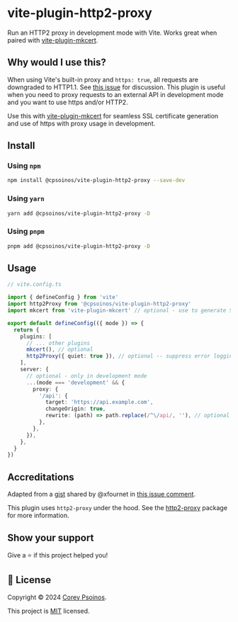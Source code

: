 # vite-plugin-http2-proxy

Run an HTTP2 proxy in development mode with Vite. Works great when paired with [vite-plugin-mkcert](https://github.com/liuweiGL/vite-plugin-mkcert).

## Why would I use this?

When using Vite's built-in proxy and `https: true`, all requests are downgraded to HTTP1.1. See [this issue](https://github.com/vitejs/vite/issues/4184) for discussion. This plugin is useful when you need to proxy requests to an external API in development mode and you want to use https and/or HTTP2.

Use this with [vite-plugin-mkcert](https://github.com/liuweiGL/vite-plugin-mkcert) for seamless SSL certificate generation and use of https with proxy usage in development.

## Install

### Using `npm`

```zsh
npm install @cpsoinos/vite-plugin-http2-proxy --save-dev
```

### Using `yarn`

```zsh
yarn add @cpsoinos/vite-plugin-http2-proxy -D
```

### Using `pnpm`

```zsh
pnpm add @cpsoinos/vite-plugin-http2-proxy -D
```

## Usage

```ts
// vite.config.ts

import { defineConfig } from 'vite'
import http2Proxy from '@cpsoinos/vite-plugin-http2-proxy'
import mkcert from 'vite-plugin-mkcert' // optional - use to generate SSL certificates and use https in development

export default defineConfig(({ mode }) => {
  return {
    plugins: [
      // ... other plugins
      mkcert(), // optional
      http2Proxy({ quiet: true }), // optional -- suppress error logging
    ],
    server: {
      // optional - only in development mode
      ...(mode === 'development' && {
        proxy: {
          '/api': {
            target: 'https://api.example.com',
            changeOrigin: true,
            rewrite: (path) => path.replace(/^\/api/, ''), // optional - remove `/api` from request path
          },
        },
      }),
    },
  }
})
```

## Accreditations

Adapted from a [gist](https://gist.github.com/xfournet/068592b3d1ddd488427b874b23f707bf) shared by @xfournet in [this issue comment](https://github.com/vitejs/vite/issues/4184#issuecomment-1824133940).

This plugin uses `http2-proxy` under the hood. See the [http2-proxy](https://www.npmjs.com/package/http2-proxy) package for more information.

## Show your support

Give a ⭐️ if this project helped you!

## 📝 License

Copyright © 2024 [Corey Psoinos](https://github.com/cpsoinos).

This project is [MIT](https://github.com/cpsoinos/nuxt-svgo/blob/main/LICENSE) licensed.
